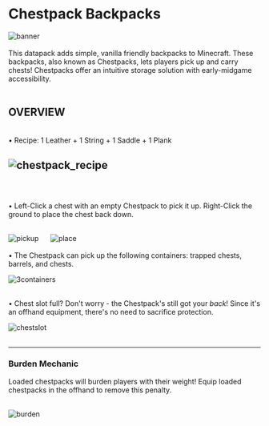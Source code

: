 # Chestpack Backpacks

![banner](https://github.com/user-attachments/assets/5a3229d3-76c9-4937-b0dc-09c17433446c)
<br />
<br />
This datapack adds simple, vanilla friendly backpacks to Minecraft. These backpacks, also known as Chestpacks, lets players pick up and carry chests! Chestpacks offer an intuitive storage solution with early-midgame accessibility.
<br />
<br />

## **OVERVIEW**
<br />
• Recipe: 1 Leather + 1 String + 1 Saddle + 1 Plank
<br />

![chestpack_recipe](https://github.com/user-attachments/assets/90fc5e36-4568-4bd2-b30c-4a9b70aa9f10)
<br />
<br />
----
<br />
• Left-Click a chest with an empty Chestpack to pick it up. Right-Click the ground to place the chest back down.
<br />
<br />

![pickup](https://github.com/user-attachments/assets/cf003daa-3d1c-4cfa-ae5c-9972b99ddccf) &nbsp;&nbsp;&nbsp;&nbsp; ![place](https://github.com/user-attachments/assets/0aa24576-85d7-47c3-bf8a-8852efb33fe7)
<br />
<br />
• The Chestpack can pick up the following containers: trapped chests, barrels, and chests.
<br />

![3containers](https://github.com/user-attachments/assets/eca3ef06-b452-49df-835d-5b75fe45b096)
<br />
<br />

• Chest slot full? Don't worry -  the Chestpack's still got your _back_! Since it's an offhand equipment, there's no need to sacrifice protection.
<br />

![chestslot](https://github.com/user-attachments/assets/a19782cd-d705-4c87-aa2b-a65bded09f1b)
<br />
<br />

---
### Burden Mechanic
Loaded chestpacks will burden players with their weight! Equip loaded chestpacks in the offhand to remove this penalty.
<br />
<br />

![burden](https://github.com/user-attachments/assets/65f8c69b-8892-4ab1-898d-636ff432e4e0)
<br />
